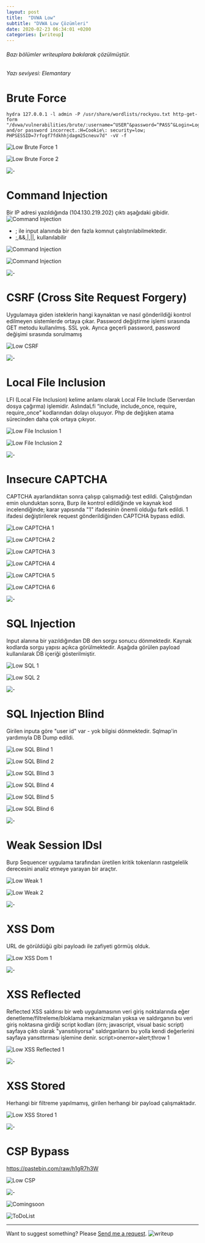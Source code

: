 ```yaml
---
layout: post
title:  "DVWA Low"
subtitle: "DVWA Low Çözümleri"
date: 2020-02-23 06:34:01 +0200
categories: [writeup]
---
```


###### Bazı bölümler writeuplara bakılarak çözülmüştür.

###### Yazı seviyesi: Elemantary


Brute Force
======

```terminal
hydra 127.0.0.1 -l admin -P /usr/share/wordlists/rockyou.txt http-get-form "/dvwa/vulnerabilities/brute/:username=^USER^&password=^PASS^&Login=Login:F=Username and/or password incorrect.:H=Cookie\: security=low; PHPSESSID=7rfogf7fdkhhjdagm25cneuv7d" -vV -f
```

![Low Brute Force 1](https://raw.githubusercontent.com/JohnGkmn/CyberSecurity/master/WriteUp/dvwa/dvwaLow/l_bruteforce1.png " Brute Force 1")

![Low Brute Force 2](https://raw.githubusercontent.com/JohnGkmn/CyberSecurity/master/WriteUp/dvwa/dvwaLow/l_bruteforce2.png " Brute Force 2")

![-](https://raw.githubusercontent.com/JohnGkmn/JohnGkmn.github.io/master/css/smashicons.png "*")


Command Injection
======

Bir IP adresi yazıldığında (104.130.219.202) çıktı aşağıdaki gibidir.
![Command Injection](https://raw.githubusercontent.com/JohnGkmn/CyberSecurity/master/WriteUp/dvwa/dvwaLow/l_commandInjection1.png " Command Injection 1")

+ ; ile input alanında bir den fazla komnut çalıştırılabilmektedir.
+ ;,&&,|,||, kullanılabilir  

![Command Injection](https://raw.githubusercontent.com/JohnGkmn/CyberSecurity/master/WriteUp/dvwa/dvwaLow/l_commandInjection2.png " Command Injection 2")

![Command Injection](https://raw.githubusercontent.com/JohnGkmn/CyberSecurity/master/WriteUp/dvwa/dvwaLow/l_commandInjection3.png " Command Injection 3")

![-](https://raw.githubusercontent.com/JohnGkmn/JohnGkmn.github.io/master/css/smashicons.png "*")


CSRF (Cross Site Request Forgery)
======

Uygulamaya giden isteklerin hangi kaynaktan ve nasıl gönderildiği kontrol edilmeyen sistemlerde ortaya çıkar. Password değiştirme işlemi sırasında GET metodu kullanılmış. SSL yok. Ayrıca geçerli password, password değişimi sırasında sorulmamış

![Low CSRF](https://raw.githubusercontent.com/JohnGkmn/CyberSecurity/master/WriteUp/dvwa/dvwaLow/L_csp1.png " CSRF")

![-](https://raw.githubusercontent.com/JohnGkmn/JohnGkmn.github.io/master/css/smashicons.png "*")


Local File Inclusion
======

LFI  (Local File Inclusion) kelime anlamı olarak Local File Include (Serverdan dosya çağırma) işlemidir. AslındaLfi “include, include_once, require, require_once” kodlarından dolayı oluşuyor. Php de değişken atama sürecinden daha çok ortaya çıkıyor.

![Low File Inclusion 1](https://raw.githubusercontent.com/JohnGkmn/CyberSecurity/master/WriteUp/dvwa/dvwaLow/l_fi1.png " File Inclusion 1")

![Low File Inclusion 2](https://raw.githubusercontent.com/JohnGkmn/CyberSecurity/master/WriteUp/dvwa/dvwaLow/l_fi2.png " File Inclusion 2")

![-](https://raw.githubusercontent.com/JohnGkmn/JohnGkmn.github.io/master/css/smashicons.png "*")


Insecure CAPTCHA
======

CAPTCHA ayarlandıktan sonra çalışıp çalışmadığı test edildi. Çalıştığından emin olunduktan sonra, Burp ile kontrol edildiğinde ve kaynak kod incelendiğinde; karar yapısında "1" ifadesinin önemli olduğu fark edildi. 1 ifadesi değiştirilerek request gönderildiğinden CAPTCHA bypass edildi.

![Low CAPTCHA 1](https://raw.githubusercontent.com/JohnGkmn/CyberSecurity/master/WriteUp/dvwa/dvwaLow/l_captcha1.png " CAPTCHA 1")

![Low CAPTCHA 2](https://raw.githubusercontent.com/JohnGkmn/CyberSecurity/master/WriteUp/dvwa/dvwaLow/l_captcha2.png " CAPTCHA 2")

![Low CAPTCHA 3](https://raw.githubusercontent.com/JohnGkmn/CyberSecurity/master/WriteUp/dvwa/dvwaLow/l_captcha3.png " CAPTCHA 3")

![Low CAPTCHA 4](https://raw.githubusercontent.com/JohnGkmn/CyberSecurity/master/WriteUp/dvwa/dvwaLow/l_captcha4.png " CAPTCHA 4")

![Low CAPTCHA 5](https://raw.githubusercontent.com/JohnGkmn/CyberSecurity/master/WriteUp/dvwa/dvwaLow/l_captcha5.png " CAPTCHA 5")

![Low CAPTCHA 6](https://raw.githubusercontent.com/JohnGkmn/CyberSecurity/master/WriteUp/dvwa/dvwaLow/l_captcha6.png " CAPTCHA 6")

![-](https://raw.githubusercontent.com/JohnGkmn/JohnGkmn.github.io/master/css/smashicons.png "*")


SQL Injection
======

Input alanına bir yazıldığından DB den sorgu sonucu dönmektedir. Kaynak kodlarda sorgu yapısı açıkca görülmektedir. Aşağıda görülen payload kullanılarak DB içeriği gösterilmiştir.

![Low SQL 1](https://raw.githubusercontent.com/JohnGkmn/CyberSecurity/master/WriteUp/dvwa/dvwaLow/l_sqlInj1.png " SQL 1")

![Low SQL 2](https://raw.githubusercontent.com/JohnGkmn/CyberSecurity/master/WriteUp/dvwa/dvwaLow/l_sqlInj2.png " SQL 2")

![-](https://raw.githubusercontent.com/JohnGkmn/JohnGkmn.github.io/master/css/smashicons.png "*")


SQL Injection Blind
======

Girilen inputa göre "user id" var - yok bilgisi dönmektedir. Sqlmap'in yardımıyla DB Dump edildi.

![Low SQL Blind 1](https://raw.githubusercontent.com/JohnGkmn/CyberSecurity/master/WriteUp/dvwa/dvwaLow/l_sqlblind1.png " SQL Blind 1")

![Low SQL Blind 2](https://raw.githubusercontent.com/JohnGkmn/CyberSecurity/master/WriteUp/dvwa/dvwaLow/l_sqlblind2.png " SQL Blind 2")

![Low SQL Blind 3](https://raw.githubusercontent.com/JohnGkmn/CyberSecurity/master/WriteUp/dvwa/dvwaLow/l_sqlblind3.png " SQL Blind 3")

![Low SQL Blind 4](https://raw.githubusercontent.com/JohnGkmn/CyberSecurity/master/WriteUp/dvwa/dvwaLow/l_sqlblind4.png " SQL Blind 4")

![Low SQL Blind 5](https://raw.githubusercontent.com/JohnGkmn/CyberSecurity/master/WriteUp/dvwa/dvwaLow/l_sqlblind5.png " SQL Blind 5")

![Low SQL Blind 6](https://raw.githubusercontent.com/JohnGkmn/CyberSecurity/master/WriteUp/dvwa/dvwaLow/l_sqlblind6.png " SQL Blind 6")

![-](https://raw.githubusercontent.com/JohnGkmn/JohnGkmn.github.io/master/css/smashicons.png "*")


Weak Session IDsl
======

Burp Sequencer uygulama tarafından üretilen kritik tokenların rastgelelik derecesini analiz etmeye yarayan bir araçtır.

![Low Weak 1](https://raw.githubusercontent.com/JohnGkmn/CyberSecurity/master/WriteUp/dvwa/dvwaLow/l_weakSessionIDs1.png " Weak 1")

![Low Weak 2](https://raw.githubusercontent.com/JohnGkmn/CyberSecurity/master/WriteUp/dvwa/dvwaLow/l_weakSessionIDs2.png " Weak 2")

![-](https://raw.githubusercontent.com/JohnGkmn/JohnGkmn.github.io/master/css/smashicons.png "*")


XSS Dom
======

URL de görüldüğü gibi <script>onerror=alert;throw 1</script> payloadı ile zafiyeti görmüş olduk.

![Low XSS Dom 1](https://raw.githubusercontent.com/JohnGkmn/CyberSecurity/master/WriteUp/dvwa/dvwaLow/l_xssdom1.png " XSS DOM 1")

![-](https://raw.githubusercontent.com/JohnGkmn/JohnGkmn.github.io/master/css/smashicons.png "*")


XSS Reflected
======

Reflected XSS saldırısı bir web uygulamasının veri giriş noktalarında eğer denetleme/filtreleme/bloklama mekanizmaları yoksa ve saldırganın bu veri giriş noktasına girdiği script kodları (örn; javascript, visual basic script) sayfaya çıktı olarak "yansıtılıyorsa" saldırganların bu yolla kendi değerlerini sayfaya yansıttırması işlemine denir.
script>onerror=alert;throw 1</script>

![Low XSS Reflected 1](https://raw.githubusercontent.com/JohnGkmn/CyberSecurity/master/WriteUp/dvwa/dvwaLow/l_xssreflected1.png " XSS Reflected 1")

![-](https://raw.githubusercontent.com/JohnGkmn/JohnGkmn.github.io/master/css/smashicons.png "*")


XSS Stored
======

Herhangi bir filtreme yapılmamış, girilen herhangi bir payload çalışmaktadır. 

![Low XSS Stored 1](https://raw.githubusercontent.com/JohnGkmn/CyberSecurity/master/WriteUp/dvwa/dvwaLow/l_xssstored.png " XSS Stored 1")

![-](https://raw.githubusercontent.com/JohnGkmn/JohnGkmn.github.io/master/css/smashicons.png "*")


CSP Bypass
======

https://pastebin.com/raw/h1gR7h3W

![Low CSP](https://raw.githubusercontent.com/JohnGkmn/CyberSecurity/master/WriteUp/dvwa/dvwaLow/L_csp1.png " CSP")

![-](https://raw.githubusercontent.com/JohnGkmn/JohnGkmn.github.io/master/css/smashicons.png "*")

![Comingsoon](https://raw.githubusercontent.com/JohnGkmn/JohnGkmn.github.io/master/css/comingsoon.jpg "CS")


![ToDoList](https://image.flaticon.com/icons/svg/2246/2246610.svg "Task")

_____

Want to suggest something? Please [Send me a request](https://github.com/JohnGkmn/JohnGkmn.github.io/issues/new).
![writeup](https://raw.githubusercontent.com/JohnGkmn/JohnGkmn.github.io/master/css/map-location.png "walktrough")
